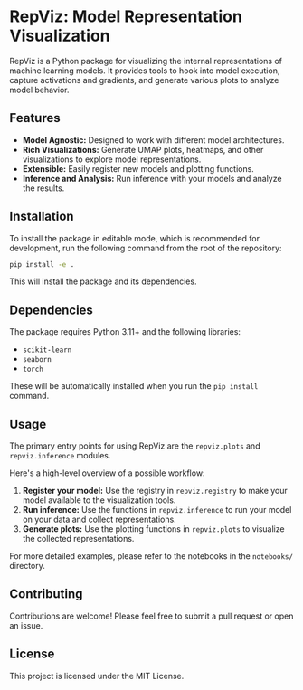 # RepViz: Model Representation Visualization

RepViz is a Python package for visualizing the internal representations of machine learning models. It provides tools to hook into model execution, capture activations and gradients, and generate various plots to analyze model behavior.

## Features

*   **Model Agnostic:** Designed to work with different model architectures.
*   **Rich Visualizations:** Generate UMAP plots, heatmaps, and other visualizations to explore model representations.
*   **Extensible:** Easily register new models and plotting functions.
*   **Inference and Analysis:** Run inference with your models and analyze the results.

## Installation

To install the package in editable mode, which is recommended for development, run the following command from the root of the repository:

```bash
pip install -e .
```

This will install the package and its dependencies.

## Dependencies

The package requires Python 3.11+ and the following libraries:

*   `scikit-learn`
*   `seaborn`
*   `torch`

These will be automatically installed when you run the `pip install` command.

## Usage

The primary entry points for using RepViz are the `repviz.plots` and `repviz.inference` modules.

Here's a high-level overview of a possible workflow:

1.  **Register your model:** Use the registry in `repviz.registry` to make your model available to the visualization tools.
2.  **Run inference:** Use the functions in `repviz.inference` to run your model on your data and collect representations.
3.  **Generate plots:** Use the plotting functions in `repviz.plots` to visualize the collected representations.

For more detailed examples, please refer to the notebooks in the `notebooks/` directory.

## Contributing

Contributions are welcome! Please feel free to submit a pull request or open an issue.

## License

This project is licensed under the MIT License.